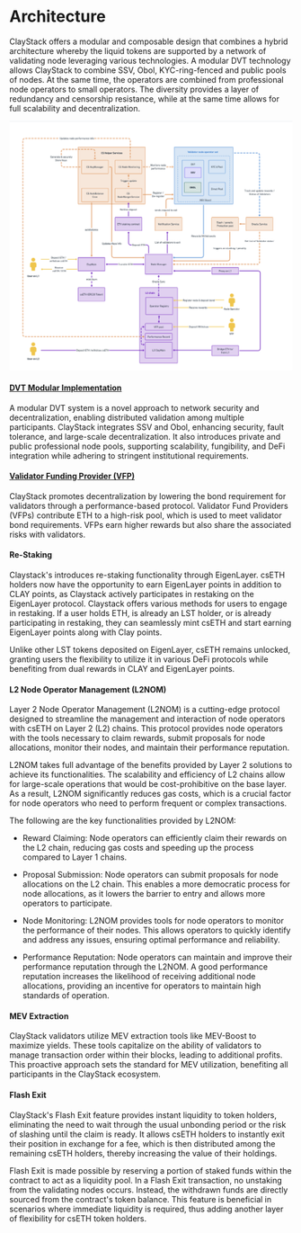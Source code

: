 # Architecture

ClayStack offers a modular and composable design that combines a hybrid architecture whereby the liquid tokens are supported by a network of validating node leveraging various technologies. A modular DVT technology allows ClayStack to combine SSV, Obol, KYC-ring-fenced and public pools of nodes. At the same time, the operators are combined from professional node operators to small operators. The diversity provides a layer of redundancy and censorship resistance, while at the same time allows for full scalability and decentralization.

![cseth](../images/cseth.png)

#### [DVT Modular Implementation](./dvt)

A modular DVT system is a novel approach to network security and decentralization, enabling distributed validation among multiple participants. ClayStack integrates SSV and Obol, enhancing security, fault tolerance, and large-scale decentralization. It also introduces private and public professional node pools, supporting scalability, fungibility, and DeFi integration while adhering to stringent institutional requirements.

#### [Validator Funding Provider (VFP)](./vfp)

ClayStack promotes decentralization by lowering the bond requirement for validators through a performance-based protocol. Validator Fund Providers (VFPs) contribute ETH to a high-risk pool, which is used to meet validator bond requirements. VFPs earn higher rewards but also share the associated risks with validators.

#### Re-Staking 

Claystack's introduces re-staking functionality through EigenLayer. csETH holders now have the opportunity to earn EigenLayer points in addition to CLAY points, as Claystack actively participates in restaking on the EigenLayer protocol. Claystack offers various methods for users to engage in restaking. If a user holds ETH, is already an LST holder, or is already participating in restaking, they can seamlessly mint csETH and start earning EigenLayer points along with Clay points.

Unlike other LST tokens deposited on EigenLayer, csETH remains unlocked, granting users the flexibility to utilize it in various DeFi protocols while benefiting from dual rewards in CLAY and EigenLayer points.

#### L2 Node Operator Management (L2NOM)

Layer 2 Node Operator Management (L2NOM) is a cutting-edge protocol designed to streamline the management and interaction of node operators with csETH on Layer 2 (L2) chains. This protocol provides node operators with the tools necessary to claim rewards, submit proposals for node allocations, monitor their nodes, and maintain their performance reputation.

L2NOM takes full advantage of the benefits provided by Layer 2 solutions to achieve its functionalities. The scalability and efficiency of L2 chains allow for large-scale operations that would be cost-prohibitive on the base layer. As a result, L2NOM significantly reduces gas costs, which is a crucial factor for node operators who need to perform frequent or complex transactions.

The following are the key functionalities provided by L2NOM:

- Reward Claiming: Node operators can efficiently claim their rewards on the L2 chain, reducing gas costs and speeding up the process compared to Layer 1 chains.

- Proposal Submission: Node operators can submit proposals for node allocations on the L2 chain. This enables a more democratic process for node allocations, as it lowers the barrier to entry and allows more operators to participate.

- Node Monitoring: L2NOM provides tools for node operators to monitor the performance of their nodes. This allows operators to quickly identify and address any issues, ensuring optimal performance and reliability.

- Performance Reputation: Node operators can maintain and improve their performance reputation through the L2NOM. A good performance reputation increases the likelihood of receiving additional node allocations, providing an incentive for operators to maintain high standards of operation.

#### MEV Extraction

ClayStack validators utilize MEV extraction tools like MEV-Boost to maximize yields. These tools capitalize on the ability of validators to manage transaction order within their blocks, leading to additional profits. This proactive approach sets the standard for MEV utilization, benefiting all participants in the ClayStack ecosystem.

#### Flash Exit
ClayStack's Flash Exit feature provides instant liquidity to token holders, eliminating the need to wait through the usual unbonding period or the risk of slashing until the claim is ready. It allows csETH holders to instantly exit their position in exchange for a fee, which is then distributed among the remaining csETH holders, thereby increasing the value of their holdings.

Flash Exit is made possible by reserving a portion of staked funds within the contract to act as a liquidity pool. In a Flash Exit transaction, no unstaking from the validating nodes occurs. Instead, the withdrawn funds are directly sourced from the contract's token balance. This feature is beneficial in scenarios where immediate liquidity is required, thus adding another layer of flexibility for csETH token holders.
